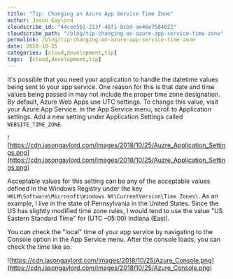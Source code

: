 ```yaml
---
title: "Tip: Changing an Azure App Service Time Zone"
author: Jason Gaylord
cloudscribe_id: "44cee5b1-213f-46f1-8cbd-ae46e7584022"
cloudscribe_path: "/blog/tip-changing-an-azure-app-service-time-zone"
permalink: /blog/tip-changing-an-azure-app-service-time-zone
date: 2018-10-25
categories: [cloud,development,tip]
tags:  [cloud,development,tip]
---
```


It's possible that you need your application to handle the datetime values being sent to your app service. One reason for this is that date and time values being passed in may not include the proper time zone designation. By default, Azure Web Apps use UTC settings. To change this value, visit your Azure App Service. In the App Service menu, scroll to Application settings. Add a new setting under Application Settings called `WEBSITE_TIME_ZONE`. 

![https://cdn.jasongaylord.com/images/2018/10/25/Auzre_Application_Settings.png](https://cdn.jasongaylord.com/images/2018/10/25/Auzre_Application_Settings.png)

Acceptable values for this setting can be any of the acceptable values defined in the Windows Registry under the key `HKLM\Software\Microsoft\Windows Nt\CurrentVersion\Time Zones\`. As an example, I live in the state of Pennsylvania in the United States. Since the US has slightly modified time zone rules, I would tend to use the value "US Eastern Standard Time" for (UTC –05:00) Indiana (East).

You can check the "local" time of your app service by navigating to the Console option in the App Service menu. After the console loads, you can check the time like so:

![https://cdn.jasongaylord.com/images/2018/10/25/Azure_Console.png](https://cdn.jasongaylord.com/images/2018/10/25/Azure_Console.png)
